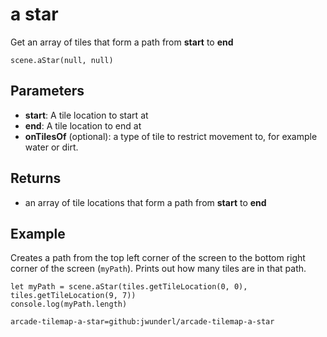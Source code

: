 # a star

Get an array of tiles that form a path from **start** to **end**

```sig
scene.aStar(null, null)
```

## Parameters

* **start**: A tile location to start at
* **end**: A tile location to end at
* **onTilesOf** (optional): a type of tile to restrict movement to, for example water or dirt.

## Returns

* an array of tile locations that form a path from **start** to **end**

## Example

Creates a path from the top left corner of the screen to the bottom right corner of the screen (`myPath`).
Prints out how many tiles are in that path.

```blocks
let myPath = scene.aStar(tiles.getTileLocation(0, 0), tiles.getTileLocation(9, 7))
console.log(myPath.length)
```

```package
arcade-tilemap-a-star=github:jwunderl/arcade-tilemap-a-star
```